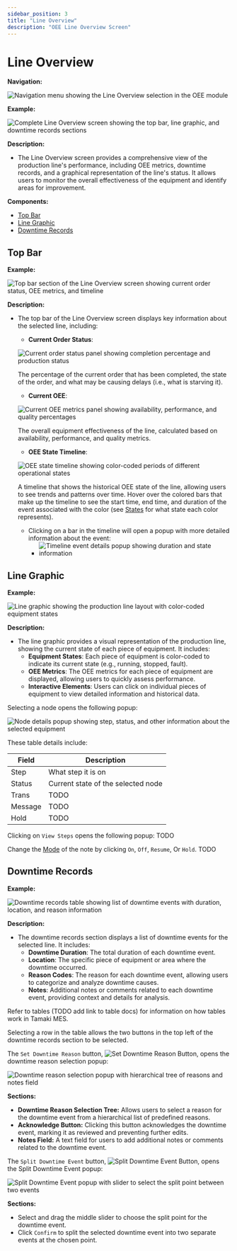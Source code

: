```yaml
---
sidebar_position: 3
title: "Line Overview"
description: "OEE Line Overview Screen"
---
```


# Line Overview

**Navigation:**

![Navigation menu showing the Line Overview selection in the OEE module](./images/line-overview-navigation.png)

**Example:**

![Complete Line Overview screen showing the top bar, line graphic, and downtime records sections](./images/line-overview.png)

**Description:**
- The Line Overview screen provides a comprehensive view of the production line's performance, including OEE metrics, downtime records, and a graphical representation of the line's status. It allows users to monitor the overall effectiveness of the equipment and identify areas for improvement.

**Components:**
- [Top Bar](#top-bar)
- [Line Graphic](#line-graphic)
- [Downtime Records](#downtime-records)

## Top Bar
**Example:**

![Top bar section of the Line Overview screen showing current order status, OEE metrics, and timeline](./images/line-overview-top-bar.png)

**Description:**
- The top bar of the Line Overview screen displays key information about the selected line, including:
  - **Current Order Status**: 
  
  ![Current order status panel showing completion percentage and production status](./images/line-overview-top-bar-current-order-status.png)
  
  The percentage of the current order that has been completed, the state of the order, and what may be causing delays (i.e., what is starving it).

  - **Current OEE**:
  
  ![Current OEE metrics panel showing availability, performance, and quality percentages](./images/line-overview-top-bar-current-oee.png)
  
  The overall equipment effectiveness of the line, calculated based on availability, performance, and quality metrics.

  - **OEE State Timeline**:
  
  ![OEE state timeline showing color-coded periods of different operational states](./images/line-overview-top-bar-oee-state-timeline.png)
  
  A timeline that shows the historical OEE state of the line, allowing users to see trends and patterns over time. Hover over the colored bars that make up the timeline to see the start time, end time, and duration of the event associated with the color (see [States](setup#states) for what state each color represents).
  
    - Clicking on a bar in the timeline will open a popup with more detailed information about the event:
      - ![Timeline event details popup showing duration and state information](./images/timeline-event-details.png)
  
## Line Graphic
**Example:**

![Line graphic showing the production line layout with color-coded equipment states](./images/line-overview-line-graphic.png)

**Description:**
- The line graphic provides a visual representation of the production line, showing the current state of each piece of equipment. It includes:
  - **Equipment States**: Each piece of equipment is color-coded to indicate its current state (e.g., running, stopped, fault).
  - **OEE Metrics**: The OEE metrics for each piece of equipment are displayed, allowing users to quickly assess performance.
  - **Interactive Elements**: Users can click on individual pieces of equipment to view detailed information and historical data.

Selecting a node opens the following popup:

![Node details popup showing step, status, and other information about the selected equipment](./images/node-details-popup.png)

These table details include:

| **Field** | **Description**                    |
|-----------|------------------------------------|
| Step      | What step it is on                 |
| Status    | Current state of the selected node |
| Trans     | TODO                               |
| Message   | TODO                               |
| Hold      | TODO                               |

Clicking on `View Steps` opens the following popup:
TODO

Change the [Mode](setup#modes) of the note by clicking `On`, `Off`, `Resume`, Or `Hold`. TODO

## Downtime Records
**Example:**

![Downtime records table showing list of downtime events with duration, location, and reason information](./images/line-overview-downtime-records.png)

**Description:**
- The downtime records section displays a list of downtime events for the selected line. It includes:
  - **Downtime Duration**: The total duration of each downtime event.
  - **Location**: The specific piece of equipment or area where the downtime occurred.
  - **Reason Codes**: The reason for each downtime event, allowing users to categorize and analyze downtime causes.
  - **Notes**: Additional notes or comments related to each downtime event, providing context and details for analysis.

Refer to tables (TODO add link to table docs) for information on how tables work in Tamaki MES.

Selecting a row in the table allows the two buttons in the top left of the downtime records section to be selected.

The `Set Downtime Reason` button, ![Set Downtime Reason Button](./images/button-set-reason.png#icon), opens the downtime reason selection popup:

![Downtime reason selection popup with hierarchical tree of reasons and notes field](./images/downtime-reason-popup.png)

**Sections:**
- **Downtime Reason Selection Tree:** Allows users to select a reason for the downtime event from a hierarchical list of predefined reasons.
- **Acknowledge Button:** Clicking this button acknowledges the downtime event, marking it as reviewed and preventing further edits.
- **Notes Field:** A text field for users to add additional notes or comments related to the downtime event.

The `Split Downtime Event` button, ![Split Downtime Event Button](./images/button-split-event.png#icon), opens the Split Downtime Event popup:

![Split Downtime Event popup with slider to select the split point between two events](./images/split-event-popup.png)

**Sections:**

- Select and drag the middle slider to choose the split point for the downtime event.
- Click `Confirm` to split the selected downtime event into two separate events at the chosen point.

